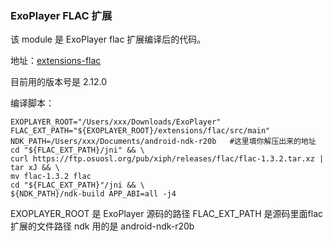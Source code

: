 ### ExoPlayer FLAC 扩展

该 module 是 ExoPlayer flac 扩展编译后的代码。

地址：[extensions-flac](https://github.com/google/ExoPlayer/blob/release-v2/extensions/flac/README.md)

目前用的版本号是 2.12.0

编译脚本：

```shell script
EXOPLAYER_ROOT="/Users/xxx/Downloads/ExoPlayer"
FLAC_EXT_PATH="${EXOPLAYER_ROOT}/extensions/flac/src/main"
NDK_PATH=/Users/xxx/Documents/android-ndk-r20b   #这里填你解压出来的地址
cd "${FLAC_EXT_PATH}/jni" && \
curl https://ftp.osuosl.org/pub/xiph/releases/flac/flac-1.3.2.tar.xz | tar xJ && \
mv flac-1.3.2 flac
cd "${FLAC_EXT_PATH}"/jni && \
${NDK_PATH}/ndk-build APP_ABI=all -j4
```

EXOPLAYER_ROOT 是 ExoPlayer 源码的路径
FLAC_EXT_PATH  是源码里面flac扩展的文件路径
ndk 用的是 android-ndk-r20b  